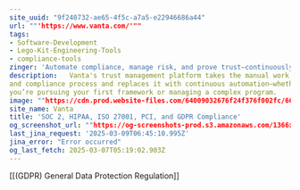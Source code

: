 ```yaml
---
site_uuid: "9f240732-ae65-4f5c-a7a5-e22946686a44"
url: ""'https://www.vanta.com/'""
tags:
- Software-Development
- Lego-Kit-Engineering-Tools
- compliance-tools
zinger: 'Automate compliance, manage risk, and prove trust—continuously'
description:   Vanta's trust management platform takes the manual work out of your security
and compliance process and replaces it with continuous automation—whether
you’re pursuing your first framework or managing a complex program.
image: ""https://cdn.prod.website-files.com/64009032676f24f376f002fc/6696ff4592cb51e995abef60_Homepage.png""
site_name: Vanta
title: 'SOC 2, HIPAA, ISO 27001, PCI, and GDPR Compliance'
og_screenshot_url: ""https://og-screenshots-prod.s3.amazonaws.com/1366x768/80/false/4aa14ef0db3c73bef2abb29311daa949d4c20594446fc8d2d18f2fc470881ab7.jpeg""
last_jina_request: '2025-03-09T06:45:10.995Z'
jina_error: "Error occurred"
og_last_fetch: 2025-03-07T05:19:02.903Z
---
```

[[(GDPR) General Data Protection Regulation]]

